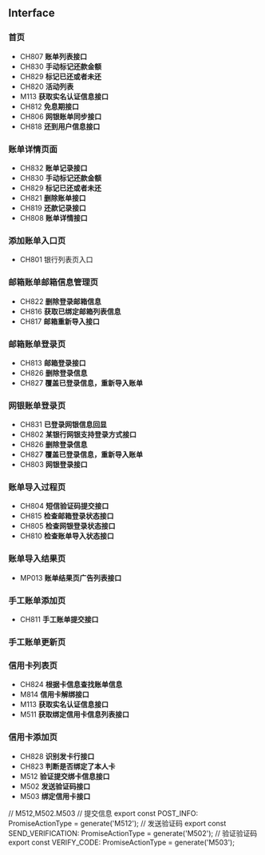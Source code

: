 ## Interface

### 首页
+ CH807  **账单列表接口**
+ CH830  **手动标记还款金额**
+ CH829  **标记已还或者未还**
+ CH820  **活动列表**
+ M113    **获取实名认证信息接口**
+ CH812  **免息期接口**
+ CH806  **网银账单同步接口**
+ CH818  **还到用户信息接口**
### 账单详情页面
+ CH832  **账单记录接口**
+ CH830  **手动标记还款金额**
+ CH829  **标记已还或者未还**
+ CH821  **删除账单接口**
+ CH819  **还款记录接口**
+ CH808  **账单详情接口**
### 添加账单入口页
+ CH801 银行列表页入口
### 邮箱账单邮箱信息管理页
+ CH822 **删除登录邮箱信息**
+ CH816 **获取已绑定邮箱列表信息**
+ CH817 **邮箱重新导入接口**
### 邮箱账单登录页
+ CH813 **邮箱登录接口**
+ CH826 **删除登录信息**
+ CH827 **覆盖已登录信息，重新导入账单**
### 网银账单登录页

+ CH831 **已登录网银信息回显**
+ CH802 **某银行网银支持登录方式接口**
+ CH826 **删除登录信息**
+ CH827 **覆盖已登录信息，重新导入账单**
+ CH803 **网银登录接口**

### 账单导入过程页
+ CH804 **短信验证码提交接口**
+ CH815 **检查邮箱登录状态接口**
+ CH805 **检查网银登录状态接口**
+ CH810 **检查账单导入状态接口**

### 账单导入结果页
+ MP013 **账单结果页广告列表接口**
### 手工账单添加页
+ CH811 **手工账单提交接口**
### 手工账单更新页
### 信用卡列表页
+ CH824 **根据卡信息查找账单信息**
+ M814 **信用卡解绑接口**
+ M113   **获取实名认证信息接口**
+ M511 **获取绑定信用卡信息列表接口**
### 信用卡添加页
+ CH828 **识别发卡行接口**
+ CH823 **判断是否绑定了本人卡**
+ M512 **验证提交绑卡信息接口**
+ M502 **发送验证码接口**
+ M503 **绑定信用卡接口**
























// M512,M502.M503
// 提交信息
export const POST_INFO: PromiseActionType = generate('M512');
// 发送验证码
export const SEND_VERIFICATION: PromiseActionType = generate('M502');
// 验证验证码
export const VERIFY_CODE: PromiseActionType = generate('M503');

















